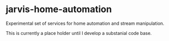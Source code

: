 # jarvis-home-automation
Experimental set of services for home automation and stream manipulation.

This is currently a place holder until I develop a substanial code base. 
